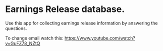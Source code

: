Earnings Release database.
=======================
Use this app for collecting earnings release information by answering the questions. 

To change email watch this:
https://www.youtube.com/watch?v=GuFZ78_NZtQ

